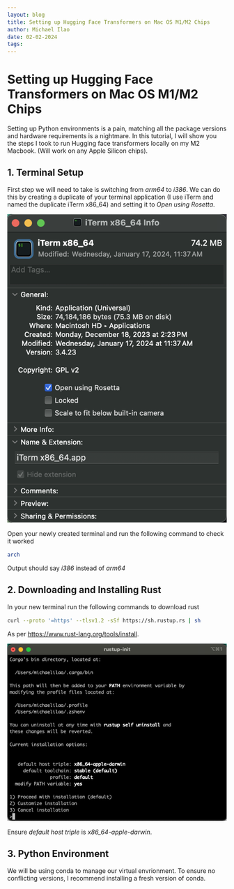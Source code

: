 ```yaml
---
layout: blog
title: Setting up Hugging Face Transformers on Mac OS M1/M2 Chips
author: Michael Ilao
date: 02-02-2024
tags:
---
```


# Setting up Hugging Face Transformers on Mac OS M1/M2 Chips

Setting up Python environments is a pain, matching all the package versions and hardware requirements is a nightmare. In this tutorial, I will show you the steps I took to run Hugging face transformers locally on my M2 Macbook. (Will work on any Apple Silicon chips).

## 1. Terminal Setup

First step we will need to take is switching from *arm64* to *i386*. We can do this by creating a duplicate of your terminal application (I use iTerm and named the duplicate iTerm x86_64) and setting it to *Open using Rosetta*.

<img title="iTerm to Rosetta" alt="Switching terminal to Rosetta" src="images/iTerm_to_Rosetta.png">

Open your newly created terminal and run the following command to check it worked

```sh
arch
```

Output should say *i386* instead of *arm64*

## 2. Downloading and Installing Rust

In your new terminal run the following commands to download rust 

```sh
curl --proto '=https' --tlsv1.2 -sSf https://sh.rustup.rs | sh
```
As per https://www.rust-lang.org/tools/install.

<img title="Rust Installation" alt="Installing Rust via Terminal" src="images/Rust_Installation.png">

Ensure *default host triple* is *x86_64-apple-darwin*.

## 3. Python Environment
We will be using conda to manage our virtual envrionment. To ensure no conflicting versions, I recommend installing a fresh version of conda.